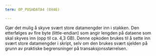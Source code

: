 ```yaml
---
term: OP_PUSHDATA4 (0X4E)

---
```

Gjør det mulig å skyve svært store datamengder inn i stakken. Den etterfølges av fire byte (little-endian) som angir lengden på dataene som skal skyves inn (opp til ca. 4,3 GB). Denne opkoden brukes til å sette inn svært store datamengder i skript, selv om den brukes svært sjelden på grunn av praktiske begrensninger på transaksjonsstørrelsen.